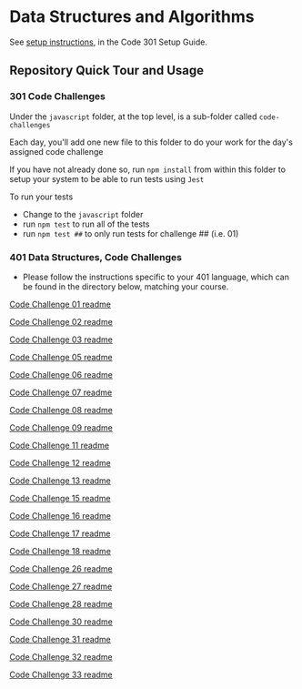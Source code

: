 # Data Structures and Algorithms

See [setup instructions](https://codefellows.github.io/setup-guide/code-301/3-code-challenges), in the Code 301 Setup Guide.

## Repository Quick Tour and Usage

### 301 Code Challenges

Under the `javascript` folder, at the top level, is a sub-folder called `code-challenges`

Each day, you'll add one new file to this folder to do your work for the day's assigned code challenge

If you have not already done so, run `npm install` from within this folder to setup your system to be able to run tests using `Jest`

To run your tests

- Change to the `javascript` folder
- run `npm test` to run all of the tests
- run `npm test ##` to only run tests for challenge ## (i.e. 01)

### 401 Data Structures, Code Challenges

- Please follow the instructions specific to your 401 language, which can be found in the directory below, matching your course.

[Code Challenge 01 readme](https://github.com/mikeshen7/data-structures-and-algorithms/blob/main/python/code_challenges/array_reverse/README.md)

[Code Challenge 02 readme](https://github.com/mikeshen7/data-structures-and-algorithms/blob/main/python/code_challenges/insert_shift_list/README.md)

[Code Challenge 03 readme](https://github.com/mikeshen7/data-structures-and-algorithms/blob/main/python/code_challenges/array_binary_search/README.md)

[Code Challenge 05 readme](https://github.com/mikeshen7/data-structures-and-algorithms/blob/main/python/linked_list/README.md)

[Code Challenge 06 readme](https://github.com/mikeshen7/data-structures-and-algorithms/blob/main/python/linked_list/README.md)

[Code Challenge 07 readme](https://github.com/mikeshen7/data-structures-and-algorithms/blob/main/python/linked_list/README_kth.md)

[Code Challenge 08 readme](https://github.com/mikeshen7/data-structures-and-algorithms/blob/main/python/linked_list/README_zip.md)

[Code Challenge 09 readme](https://github.com/mikeshen7/data-structures-and-algorithms/blob/main/python/data_structures/README_stacks_and_queues.md)

[Code Challenge 11 readme](https://github.com/mikeshen7/data-structures-and-algorithms/blob/main/python/code_challenges/README_pseudo_queue.md)

[Code Challenge 12 readme](https://github.com/mikeshen7/data-structures-and-algorithms/blob/main/python/code_challenges/README_animal_shelter.md)

[Code Challenge 13 readme](https://github.com/mikeshen7/data-structures-and-algorithms/blob/main/python/code_challenges/README_brackets.md)

[Code Challenge 15 readme](https://github.com/mikeshen7/data-structures-and-algorithms/blob/main/python/data_structures/README_binary_tree.md)

[Code Challenge 16 readme](https://github.com/mikeshen7/data-structures-and-algorithms/blob/main/python/data_structures/README_bt_max.md)

[Code Challenge 17 readme](https://github.com/mikeshen7/data-structures-and-algorithms/blob/main/python/code_challenges/README_bt_breadth.md)

[Code Challenge 18 readme](https://github.com/mikeshen7/data-structures-and-algorithms/blob/main/python/code_challenges/README_bt_fizz_buzz.md)

[Code Challenge 26 readme](https://github.com/mikeshen7/data-structures-and-algorithms/blob/main/sorting/insertion/README.md)

[Code Challenge 27 readme](https://github.com/mikeshen7/data-structures-and-algorithms/blob/main/sorting/merge/README.md)

[Code Challenge 28 readme](https://github.com/mikeshen7/data-structures-and-algorithms/blob/main/python/code_challenges/movies/README.md)

[Code Challenge 30 readme](https://github.com/mikeshen7/data-structures-and-algorithms/blob/main/python/data_structures/README_hash.md)

[Code Challenge 31 readme](https://github.com/mikeshen7/data-structures-and-algorithms/blob/main/python/code_challenges/README_hashtable_repeated.md)

[Code Challenge 32 readme](https://github.com/mikeshen7/data-structures-and-algorithms/blob/main/python/code_challenges/README_tree_intersection.md)

[Code Challenge 33 readme](https://github.com/mikeshen7/data-structures-and-algorithms/blob/main/python/code_challenges/README_hashtable_left_join.md)
